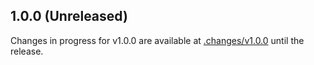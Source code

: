 ## 1.0.0 (Unreleased)

Changes in progress for v1.0.0 are available at [.changes/v1.0.0](https://github.com/vmware/terraform-provider-vcfa/tree/main/.changes/v1.0.0) until the release.
